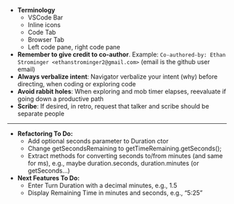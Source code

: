 - **Terminology**
    - VSCode Bar
    - Inline icons
    - Code Tab
    - Browser Tab
    - Left code pane, right code pane
- **Remember to give credit to co-author**.  Example: `Co-authored-by: Ethan Strominger <ethanstrominger2@gmail.com>` (email is the github user email)
- **Always verbalize intent**: Navigator verbalize your intent (why) before directing, when coding or exploring code
- **Avoid rabbit holes**: When exploring and mob timer elapses, reevaluate if going down a productive path
- **Scribe**: If desired, in retro, request that talker and scribe should be separate people
___
- **Refactoring To Do:** 
    - Add optional seconds parameter to Duration ctor 
    - Change getSecondsRemaining to getTimeRemaining.getSeconds();
    - Extract methods for converting seconds to/from minutes (and same for ms), e.g., maybe duration.seconds, duration.minutes (or getSeconds…)
- **Next Features To Do:**
    - Enter Turn Duration with a decimal minutes, e.g., 1.5 
    - Display Remaining Time in minutes and seconds, e.g., “5:25”

